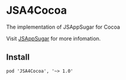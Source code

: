 # JSA4Cocoa
The implementation of JSAppSugar for Cocoa

Visit [JSAppSugar](https://github.com/JSAppSugar/JSAppSugar) for more infomation.

## Install
```
pod 'JSA4Cocoa', '~> 1.0'
```
